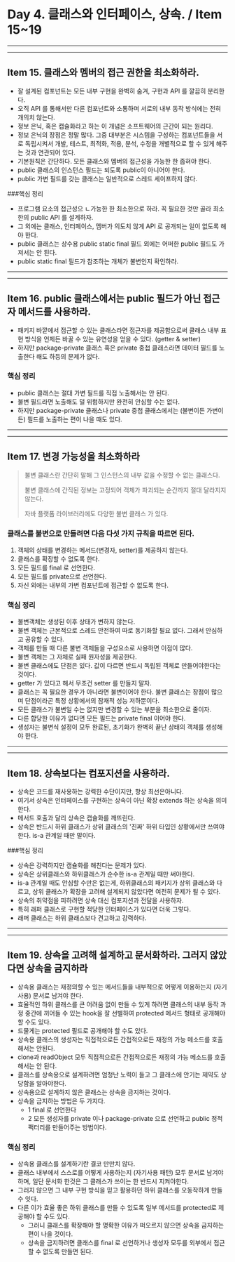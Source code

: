 # Day 4. 클래스와 인터페이스, 상속. / Item 15~19

---
---


## Item 15. 클래스와 멤버의 접근 권한을 최소화하라.


- 잘 설계된 컴포넌트는 모든 내부 구현을 완벽히 숨겨, 구현과 API 를 깔끔히 분리한다.
- 오직 API 를 통해서만 다른 컴포넌트와 소통하며 서로의 내부 동작 방식에는 전혀 개의치 않는다.
- 정보 은닉, 혹은 캡슐화라고 하는 이 개념은 소프트웨어의 근간이 되는 원리다.
- 정보 은닉의 장점은 정말 많다. 그중 대부분은 시스템을 구성하는 컴포넌트들을 서로 독립시켜서 개발, 테스트, 최적화, 적용, 분석, 수정을 개별적으로 할 수 있게 해주는 것과 연관되어 있다.
- 기본원칙은 간단하다. 모든 클래스와 멤버의 접근성을 가능한 한 좁혀야 한다.
- public 클래스의 인스턴스 필드는 되도록 public이 아니어야 한다.
- public 가변 필드를 갖는 클래스는 일반적으로 스레드 세이프하지 않다.
 
###핵심 정리
- 프로그램 요소의 접근성으 ㄴ가능한 한 최소한으로 하라. 꼭 필요한 것만 골라 최소한의 public API 를 설계하자.
- 그 외에는 클래스, 인터페이스, 멤버가 의도치 않게 API 로 공개되는 일이 없도록 해야 한다.
- public 클래스는 상수용 public static final 필드 외에는 어떠한 public 필드도 가져서는 안 된다.
- public static final 필드가 참조하는 개체가 불변인지 확인하라.


---
---



## Item 16. public 클래스에서는 public 필드가 아닌 접근자 메서드를 사용하라.


- 패키지 바깥에서 접근할 수 있는 클래스라면 접근자를 제공함으로써 클래스 내부 표현 방식을 언제든 바꿀 수 있는 유연성을 얻을 수 있다. (getter & setter)
- 하지만 package-private 클래스 혹은 private 중첩 클래스라면 데이터 필드를 노출한다 해도 하등의 문제가 없다.

### 핵심 정리

- public 클래스는 절대 가변 필드를 직접 노출해서는 안 된다.
- 불변 필드라면 노출해도 덜 위험하지만 완전히 안심할 수는 없다.
- 하지만 package-private 클래스나 private 중첩 클래스에서는 (불변이든 가변이든) 필드를 노출하는 편이 나을 때도 있다.


---
---


## Item 17. 변경 가능성을 최소화하라


> 불변 클래스란 간단히 말해 그 인스턴스의 내부 값을 수정할 수 없는 클래스다.
> 
> 불변 클래스에 간직된 정보는 고정되어 객체가 파괴되는 순간까지 절대 달라지지 않는다. 
> 
> 자바 플랫폼 라이브러리에도 다양한 불변 클래스 가 있다.

### 클래스를 불변으로 만들려면 다음 다섯 가지 규칙을 따르면 된다.

1. 객체의 상태를 변경하는 메서드(변경자, setter)를 제공하지 않는다.
2. 클래스를 확장할 수 없도록 한다.
3. 모든 필드를 final 로 선언한다.
4. 모든 필드를 private으로 선언한다.
5. 자신 외에는 내부의 가변 컴포넌트에 접근할 수 없도록 한다.

### 핵심 정리
- 불변객체는 생성된 이후 상태가 변하지 않는다.
- 불변 객체는 근본적으로 스레드 안전하여 따로 동기화할 필요 없다. 그래서 안심하고 공유할 수 있다.
- 객체를 만들 때 다른 불변 객체들을 구성요소로 사용하면 이점이 많다.
- 불변 객체는 그 자체로 실패 원자성을 제공한다.
- 불변 클래스에도 단점은 있다. 값이 다르면 반드시 독립된 객체로 만들어야한다는 것이다.
- getter 가 있다고 해서 무조건 setter 를 만들지 말자.
- 클래스는 꼭 필요한 경우가 아니라면 불변이어야 한다. 불변 클래스는 장점이 많으며 단점이라곤 특정 상황에서의 잠재적 성능 저하뿐이다.
- 모든 클래스가 불변일 수는 없지만 변경할 수 있는 부분을 최소한으로 줄이자.
- 다른 합당한 이유가 없다면 모든 필드는 private final 이어야 한다.
- 생성자는 불변식 설정이 모두 완료된, 초기화가 완벽히 끝난 상태의 객체를 생성해야 한다.


---
---



## Item 18. 상속보다는 컴포지션을 사용하라.


- 상속은 코드를 재사용하는 강력한 수단이지만, 항상 최선은아니다.
- 여기서 상속은 인터페이스를 구현하는 상속이 아닌 확장 extends 하는 상속을 의미한다.
- 메서드 호출과 달리 상속은 캡슐화를 깨뜨린다.
- 상속은 반드시 하위 클래스가 상위 클래스의 '진짜' 하위 타입인 상황에서만 쓰여야 한다. is-a 관계일 때만 말이다.
 
 

###핵심 정리
- 상속은 강력하지만 캡슐화를 해친다는 문제가 있다.
- 상속은 상위클래스와 하위클래스가 순수한 is-a 관계일 때만 써야한다.
- is-a 관계일 때도 안심할 수만은 없는게, 하위클래스의 패키지가 상위 클래스와 다르고, 상위 클래스가 확장을 고려해 설계되지 않았다면 여전히 문제가 될 수 있다.
- 상속의 취약점을 피하려면 상속 대신 컴포지션과 전달을 사용하자.
- 특히 래퍼 클래스로 구현할 적당한 인터페이스가 있다면 더욱 그렇다.
- 래퍼 클래스는 하위 클래스보다 견고하고 강력하다.

---
---



## Item 19. 상속을 고려해 설계하고 문서화하라. 그러지 않았다면 상속을 금지하라


- 상속용 클래스는 재정의할 수 있는 메서드들을 내부적으로 어떻게 이용하는지 (자기사용) 문서로 남겨야 한다.
- 효율적인 하위 클래스를 큰 어려움 없이 만들 수 있게 하려면 클래스의 내부 동작 과정 중간에 끼어들 수 있는 hook을 잘 선별하여 protected 메서드 형태로 공개해야 할 수도 있다.
- 드물게는 protected 필드로 공개해야 할 수도 있다.
- 상속용 클래스의 생성자는 직접적으로든 간접적으로든 재정의 가능 메소드를 호출해서는 안된다.
- clone과 readObject 모두 직접적으로든 간접적으로든 재정의 가능 메소드를 호출해서는 안 된다.
- 클래스를 상속용으로 설계하려면 엄청난 노력이 들고 그 클래스에 안기는 제약도 상당함을 알아야한다.
- 상속용으로 설계하지 않은 클래스는 상속을 금지하는 것이다.
- 상속을 금지하는 방법은 두 가지다.
    - 1 final 로 선언한다
    - 2 모든 생성자를 private 이나 package-private 으로 선언하고 public 정적 팩터리를 만들어주는 방법이다.

### 핵심 정리

- 상속용 클래스를 설계하기란 결코 만만치 않다.
- 클래스 내부에서 스스로를 어떻게 사용하는지 (자기사용 패턴) 모두 문서로 남겨야 하며, 일단 문서화 한것은 그 클래스가 쓰이는 한 반드시 지켜야한다.
- 그러지 않으면 그 내부 구현 방식을 믿고 활용하던 하위 클래스를 오동작하게 만들 수 잇다.
- 다른 이가 효율 좋은 하위 클래스를 만들 수 있도록 일부 메서드를 protected로 제공해야 할 수도 있다.
    - 그러니 클래스를 확장해야 할 명확한 이유가 떠오르지 않으면 상속을 금지하는 편이 나을 것이다.
    - 상속을 금지하려면 클래스를 final 로 선언하거나 생성자 모두를 외부에서 접근할 수 없도록 만들면 된다.
